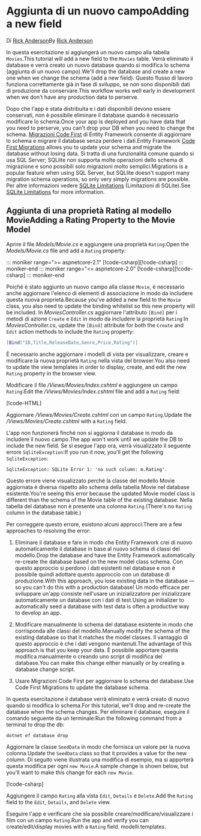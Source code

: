 <!-- This include not used by windows version -->
# <a name="adding-a-new-field"></a><span data-ttu-id="f2c2d-101">Aggiunta di un nuovo campo</span><span class="sxs-lookup"><span data-stu-id="f2c2d-101">Adding a new field</span></span>

<span data-ttu-id="f2c2d-102">Di [Rick Anderson](https://twitter.com/RickAndMSFT)</span><span class="sxs-lookup"><span data-stu-id="f2c2d-102">By [Rick Anderson](https://twitter.com/RickAndMSFT)</span></span>

<span data-ttu-id="f2c2d-103">In questa esercitazione si aggiungerà un nuovo campo alla tabella `Movies`.</span><span class="sxs-lookup"><span data-stu-id="f2c2d-103">This tutorial will add a new field to the `Movies` table.</span></span> <span data-ttu-id="f2c2d-104">Verrà eliminato il database e verrà creato un nuovo database quando si modifica lo schema (aggiunta di un nuovo campo).</span><span class="sxs-lookup"><span data-stu-id="f2c2d-104">We'll drop the database and create a new one when we change the schema (add a new field).</span></span> <span data-ttu-id="f2c2d-105">Questo flusso di lavoro funziona correttamente già in fase di sviluppo, se non sono disponibili dati di produzione da conservare.</span><span class="sxs-lookup"><span data-stu-id="f2c2d-105">This workflow works well early in development when we don't have any production data to perserve.</span></span>

<span data-ttu-id="f2c2d-106">Dopo che l'app è stata distribuita e i dati disponibili devono essere conservati, non è possibile eliminare il database quando è necessario modificare lo schema.</span><span class="sxs-lookup"><span data-stu-id="f2c2d-106">Once your app is deployed and you have data that you need to perserve, you can't drop your DB when you need to change the schema.</span></span> <span data-ttu-id="f2c2d-107">[Migrazioni Code First](/ef/core/get-started/aspnetcore/new-db) di Entity Framework consente di aggiornare lo schema e migrare il database senza perdere i dati.</span><span class="sxs-lookup"><span data-stu-id="f2c2d-107">Entity Framework [Code First Migrations](/ef/core/get-started/aspnetcore/new-db) allows you to update your schema and migrate the database without losing data.</span></span> <span data-ttu-id="f2c2d-108">Si tratta di una funzionalità comune quando si usa SQL Server; SQLlite non supporta molte operazioni dello schema di migrazione e sono possibili solo migrazioni molto semplici.</span><span class="sxs-lookup"><span data-stu-id="f2c2d-108">Migrations is a popular feature when using SQL Server, but SQLlite doesn't support many migration schema operations, so only very simply migrations are possible.</span></span> <span data-ttu-id="f2c2d-109">Per altre informazioni vedere [SQLite Limitations](/ef/core/providers/sqlite/limitations) (Limitazioni di SQLite).</span><span class="sxs-lookup"><span data-stu-id="f2c2d-109">See [SQLite Limitations](/ef/core/providers/sqlite/limitations) for more information.</span></span>

## <a name="adding-a-rating-property-to-the-movie-model"></a><span data-ttu-id="f2c2d-110">Aggiunta di una proprietà Rating al modello Movie</span><span class="sxs-lookup"><span data-stu-id="f2c2d-110">Adding a Rating Property to the Movie Model</span></span>

<span data-ttu-id="f2c2d-111">Aprire il file *Models/Movie.cs* e aggiungere una proprietà `Rating`:</span><span class="sxs-lookup"><span data-stu-id="f2c2d-111">Open the *Models/Movie.cs* file and add a `Rating` property:</span></span>

::: moniker range=">= aspnetcore-2.1"
<span data-ttu-id="f2c2d-112">[!code-csharp[](~/tutorials/first-mvc-app/start-mvc/sample/MvcMovie21/Models/MovieDateRating.cs?highlight=12&name=snippet)]</span><span class="sxs-lookup"><span data-stu-id="f2c2d-112">[!code-csharp[](~/tutorials/first-mvc-app/start-mvc/sample/MvcMovie21/Models/MovieDateRating.cs?highlight=12&name=snippet)]</span></span>
::: moniker-end
::: moniker range="<= aspnetcore-2.0"
<span data-ttu-id="f2c2d-113">[!code-csharp[](~/tutorials/first-mvc-app/start-mvc/sample/MvcMovie/Models/MovieDateRating.cs?highlight=11&range=7-18)]</span><span class="sxs-lookup"><span data-stu-id="f2c2d-113">[!code-csharp[](~/tutorials/first-mvc-app/start-mvc/sample/MvcMovie/Models/MovieDateRating.cs?highlight=11&range=7-18)]</span></span>
::: moniker-end

<span data-ttu-id="f2c2d-114">Poiché è stato aggiunto un nuovo campo alla classe `Movie`, è necessario anche aggiornare l'elenco di elementi di associazione in modo da includere questa nuova proprietà.</span><span class="sxs-lookup"><span data-stu-id="f2c2d-114">Because you've added a new field to the `Movie` class, you also need to update the binding whitelist so this new property will be included.</span></span> <span data-ttu-id="f2c2d-115">In *MoviesController.cs* aggiornare l'attributo `[Bind]` per i metodi di azione `Create` e `Edit` in modo da includere la proprietà `Rating`:</span><span class="sxs-lookup"><span data-stu-id="f2c2d-115">In *MoviesController.cs*, update the `[Bind]` attribute for both the `Create` and `Edit` action methods to include the `Rating` property:</span></span>

```csharp
[Bind("ID,Title,ReleaseDate,Genre,Price,Rating")]
   ```

<span data-ttu-id="f2c2d-116">È necessario anche aggiornare i modelli di vista per visualizzare, creare e modificare la nuova proprietà `Rating` nella vista del browser.</span><span class="sxs-lookup"><span data-stu-id="f2c2d-116">You also need to update the view templates in order to display, create, and edit the new `Rating` property in the browser view.</span></span>

<span data-ttu-id="f2c2d-117">Modificare il file */Views/Movies/Index.cshtml* e aggiungere un campo `Rating`:</span><span class="sxs-lookup"><span data-stu-id="f2c2d-117">Edit the */Views/Movies/Index.cshtml* file and add a `Rating` field:</span></span>

[!code-HTML[](~/tutorials/first-mvc-app/start-mvc/sample/MvcMovie/Views/Movies/IndexGenreRating.cshtml?highlight=17,39&range=24-64)]

<span data-ttu-id="f2c2d-118">Aggiornare */Views/Movies/Create.cshtml* con un campo `Rating`.</span><span class="sxs-lookup"><span data-stu-id="f2c2d-118">Update the */Views/Movies/Create.cshtml* with a `Rating` field.</span></span>

<span data-ttu-id="f2c2d-119">L'app non funzionerà finché non si aggiorna il database in modo da includere il nuovo campo.</span><span class="sxs-lookup"><span data-stu-id="f2c2d-119">The app won't work until we update the DB to include the new field.</span></span> <span data-ttu-id="f2c2d-120">Se si esegue l'app ora, verrà visualizzato il seguente errore `SqliteException`:</span><span class="sxs-lookup"><span data-stu-id="f2c2d-120">If you run it now, you'll get the following `SqliteException`:</span></span>

```
SqliteException: SQLite Error 1: 'no such column: m.Rating'.
```

<span data-ttu-id="f2c2d-121">Questo errore viene visualizzato perché la classe del modello Movie aggiornata è diversa rispetto allo schema della tabella Movie nel database esistente.</span><span class="sxs-lookup"><span data-stu-id="f2c2d-121">You're seeing this error because the updated Movie model class is different than the schema of the Movie table of the existing database.</span></span> <span data-ttu-id="f2c2d-122">Nella tabella del database non è presente una colonna `Rating`.</span><span class="sxs-lookup"><span data-stu-id="f2c2d-122">(There's no `Rating` column in the database table.)</span></span>

<span data-ttu-id="f2c2d-123">Per correggere questo errore, esistono alcuni approcci:</span><span class="sxs-lookup"><span data-stu-id="f2c2d-123">There are a few approaches to resolving the error:</span></span>

1. <span data-ttu-id="f2c2d-124">Eliminare il database e fare in modo che Entity Framework crei di nuovo automaticamente il database in base al nuovo schema di classi del modello.</span><span class="sxs-lookup"><span data-stu-id="f2c2d-124">Drop the database and have the Entity Framework automatically re-create the database based on the new model class schema.</span></span> <span data-ttu-id="f2c2d-125">Con questo approccio si perdono i dati esistenti nel database e non è possibile quindi adottare questo approccio con un database di produzione.</span><span class="sxs-lookup"><span data-stu-id="f2c2d-125">With this approach, you lose existing data in the database — so you can't do this with a production database!</span></span> <span data-ttu-id="f2c2d-126">Un modo efficace per sviluppare un'app consiste nell'usare un inizializzatore per inizializzare automaticamente un database con i dati di test.</span><span class="sxs-lookup"><span data-stu-id="f2c2d-126">Using an initializer to automatically seed a database with test data is often a productive way to develop an app.</span></span>

2. <span data-ttu-id="f2c2d-127">Modificare manualmente lo schema del database esistente in modo che corrisponda alle classi del modello.</span><span class="sxs-lookup"><span data-stu-id="f2c2d-127">Manually modify the schema of the existing database so that it matches the model classes.</span></span> <span data-ttu-id="f2c2d-128">Il vantaggio di questo approccio è che i dati vengono mantenuti.</span><span class="sxs-lookup"><span data-stu-id="f2c2d-128">The advantage of this approach is that you keep your data.</span></span> <span data-ttu-id="f2c2d-129">È possibile apportare questa modifica manualmente o creando uno script di modifica del database.</span><span class="sxs-lookup"><span data-stu-id="f2c2d-129">You can make this change either manually or by creating a database change script.</span></span>

3. <span data-ttu-id="f2c2d-130">Usare Migrazioni Code First per aggiornare lo schema del database.</span><span class="sxs-lookup"><span data-stu-id="f2c2d-130">Use Code First Migrations to update the database schema.</span></span>

<span data-ttu-id="f2c2d-131">In questa esercitazione il database verrà eliminato e verrà creato di nuovo quando si modifica lo schema.</span><span class="sxs-lookup"><span data-stu-id="f2c2d-131">For this tutorial, we'll drop and re-create the database when the schema changes.</span></span> <span data-ttu-id="f2c2d-132">Per eliminare il database, eseguire il comando seguente da un terminale:</span><span class="sxs-lookup"><span data-stu-id="f2c2d-132">Run the following command from a terminal to drop the db:</span></span>

`dotnet ef database drop`

<span data-ttu-id="f2c2d-133">Aggiornare la classe `SeedData` in modo che fornisca un valore per la nuova colonna.</span><span class="sxs-lookup"><span data-stu-id="f2c2d-133">Update the `SeedData` class so that it provides a value for the new column.</span></span> <span data-ttu-id="f2c2d-134">Di seguito viene illustrata una modifica di esempio, ma si apporterà questa modifica per ogni `new Movie`.</span><span class="sxs-lookup"><span data-stu-id="f2c2d-134">A sample change is shown below, but you'll want to make this change for each `new Movie`.</span></span>

[!code-csharp[](~/tutorials/first-mvc-app/start-mvc/sample/MvcMovie/Models/SeedDataRating.cs?name=snippet1&highlight=6)]

<span data-ttu-id="f2c2d-135">Aggiungere il campo `Rating` alla vista `Edit`, `Details` e `Delete`.</span><span class="sxs-lookup"><span data-stu-id="f2c2d-135">Add the `Rating` field to the `Edit`, `Details`, and `Delete` view.</span></span>

<span data-ttu-id="f2c2d-136">Eseguire l'app e verificare che sia possibile creare/modificare/visualizzare i film con un campo `Rating`.</span><span class="sxs-lookup"><span data-stu-id="f2c2d-136">Run the app and verify you can create/edit/display movies with a `Rating` field.</span></span> <span data-ttu-id="f2c2d-137">modelli.</span><span class="sxs-lookup"><span data-stu-id="f2c2d-137">templates.</span></span>
